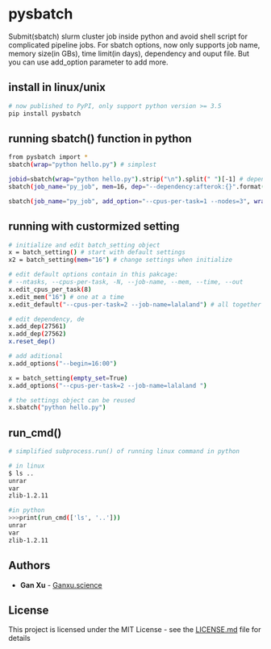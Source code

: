 # pysbatch

Submit(sbatch) slurm cluster job inside python and avoid shell script for complicated pipeline jobs. For sbatch options, now only supports job name, memory size(in GBs), time limit(in days), dependency and ouput file. But you can use add_option parameter to add more.

## install in linux/unix
```bash
# now published to PyPI, only support python version >= 3.5
pip install pysbatch
```


## running sbatch() function in python
```sh
from pysbatch import *
sbatch(wrap="python hello.py") # simplest

jobid=sbatch(wrap="python hello.py").strip("\n").split(" ")[-1] # dependency example
sbatch(job_name="py_job", mem=16, dep="--dependency:afterok:{}".format(jobid), time=3-0, log="submit.out", wrap="python hello.py") # more options

sbatch(job_name="py_job", add_option="--cpus-per-task=1 --nodes=3", wrap="python hello.py") # add more options

```

## running with custormized setting
```sh
# initialize and edit batch_setting object
x = batch_setting() # start with default settings
x2 = batch_setting(mem="16") # change settings when initialize

# edit default options contain in this pakcage:
# --ntasks, --cpus-per-task, -N, --job-name, --mem, --time, --out
x.edit_cpus_per_task(8)
x.edit_mem("16") # one at a time
x.edit_default("--cpus-per-task=2 --job-name=lalaland") # all together

# edit dependency, de
x.add_dep(27561)
x.add_dep(27562)
x.reset_dep()

# add aditional
x.add_options("--begin=16:00")

x = batch_setting(empty_set=True)
x.add_options("--cpus-per-task=2 --job-name=lalaland ")

# the settings object can be reused
x.sbatch("python hello.py")

```


## run_cmd()
```sh
# simplified subprocess.run() of running linux command in python

# in linux
$ ls ..
unrar
var
zlib-1.2.11

#in python
>>>print(run_cmd(['ls', '..']))
unrar
var
zlib-1.2.11
```


## Authors

* **Gan Xu**  - [Ganxu.science](https://ganxu.science)


## License

This project is licensed under the MIT License - see the [LICENSE.md](https://github.com/luptior/pysbatch/blob/master/LICENSE) file for details
